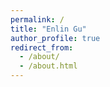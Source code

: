 ```yaml
---
permalink: /
title: "Enlin Gu"
author_profile: true
redirect_from: 
  - /about/
  - /about.html
---
```

